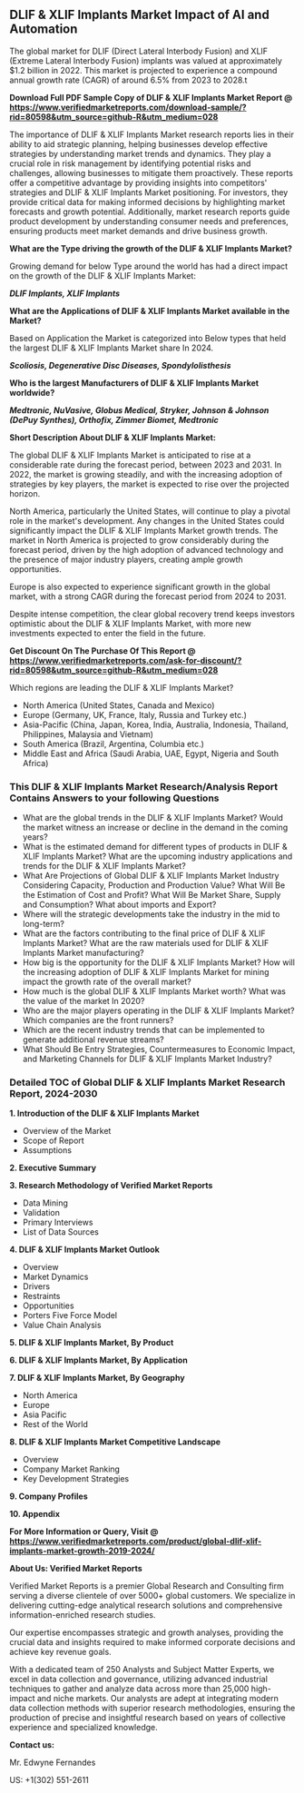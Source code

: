 <h2>DLIF & XLIF Implants Market Impact of AI and Automation</h2><p>The global market for DLIF (Direct Lateral Interbody Fusion) and XLIF (Extreme Lateral Interbody Fusion) implants was valued at approximately $1.2 billion in 2022. This market is projected to experience a compound annual growth rate (CAGR) of around 6.5% from 2023 to 2028.t</p><p id="" class=""><strong>Download Full PDF Sample Copy of DLIF & XLIF Implants Market Report @ <a href="https://www.verifiedmarketreports.com/download-sample/?rid=80598&utm_source=github-R&utm_medium=028" target="_blank">https://www.verifiedmarketreports.com/download-sample/?rid=80598&utm_source=github-R&utm_medium=028</a></strong></p><p>The importance of&nbsp;DLIF & XLIF Implants Market research reports lies in their ability to aid strategic planning, helping businesses develop effective strategies by understanding market trends and dynamics. They play a crucial role in risk management by identifying potential risks and challenges, allowing businesses to mitigate them proactively. These reports offer a competitive advantage by providing insights into competitors' strategies and DLIF & XLIF Implants Market positioning. For investors, they provide critical data for making informed decisions by highlighting market forecasts and growth potential. Additionally, market research reports guide product development by understanding consumer needs and preferences, ensuring products meet market demands and drive business growth.</p><p><strong>What are the&nbsp;Type driving the growth of the DLIF & XLIF Implants Market?</strong></p><p id="" class="">Growing demand for below Type around the world has had a direct impact on the growth of the DLIF & XLIF Implants Market:</p><em><strong>DLIF Implants, XLIF Implants</strong></em></p><strong>What are the&nbsp;Applications&nbsp;of DLIF & XLIF Implants Market available in the Market?</strong></p><p id="" class="">Based on Application the Market is categorized into Below types that held the largest DLIF & XLIF Implants Market share In 2024.</p><em><strong>Scoliosis, Degenerative Disc Diseases, Spondylolisthesis</strong></em></p><strong>Who is the largest Manufacturers of DLIF & XLIF Implants Market worldwide?</strong></p><p><em><strong>Medtronic, NuVasive, Globus Medical, Stryker, Johnson & Johnson (DePuy Synthes), Orthofix, Zimmer Biomet, Medtronic</strong></em></p><p id="" class=""><strong>Short Description About DLIF & XLIF Implants Market:</strong></p><p>The global DLIF & XLIF Implants Market is anticipated to rise at a considerable rate during the forecast period, between 2023 and 2031. In 2022, the market is growing steadily, and with the increasing adoption of strategies by key players, the market is expected to rise over the projected horizon.</p><p>North America, particularly the United States, will continue to play a pivotal role in the market's development. Any changes in the United States could significantly impact the DLIF & XLIF Implants Market growth trends. The market in North America is projected to grow considerably during the forecast period, driven by the high adoption of advanced technology and the presence of major industry players, creating ample growth opportunities.</p><p>Europe is also expected to experience significant growth in the global market, with a strong CAGR during the forecast period from 2024 to 2031.</p><p>Despite intense competition, the clear global recovery trend keeps investors optimistic about the DLIF & XLIF Implants Market, with more new investments expected to enter the field in the future.</p><p id="" class=""><strong>Get Discount On The Purchase Of This Report @ <a href="https://www.verifiedmarketreports.com/ask-for-discount/?rid=80598&utm_source=github-R&utm_medium=028" target="_blank">https://www.verifiedmarketreports.com/ask-for-discount/?rid=80598&utm_source=github-R&utm_medium=028</a></strong></p>Which regions are leading the DLIF & XLIF Implants Market?</p><ul><li>North America (United States, Canada and Mexico)</li><li>Europe (Germany, UK, France, Italy, Russia and Turkey etc.)</li><li>Asia-Pacific (China, Japan, Korea, India, Australia, Indonesia, Thailand, Philippines, Malaysia and Vietnam)</li><li>South America (Brazil, Argentina, Columbia etc.)</li><li>Middle East and Africa (Saudi Arabia, UAE, Egypt, Nigeria and South Africa)</li></ul><h3 id="" class="">This DLIF & XLIF Implants Market Research/Analysis Report Contains Answers to your following Questions</h3><ul><li>What are the global trends in the DLIF & XLIF Implants Market? Would the market witness an increase or decline in the demand in the coming years?</li><li>What is the estimated demand for different types of products in DLIF & XLIF Implants Market? What are the upcoming industry applications and trends for the DLIF & XLIF Implants Market?</li><li>What Are Projections of Global DLIF & XLIF Implants Market Industry Considering Capacity, Production and Production Value? What Will Be the Estimation of Cost and Profit? What Will Be Market Share, Supply and Consumption? What about imports and Export?</li><li>Where will the strategic developments take the industry in the mid to long-term?</li><li>What are the factors contributing to the final price of DLIF & XLIF Implants Market? What are the raw materials used for DLIF & XLIF Implants Market manufacturing?</li><li>How big is the opportunity for the DLIF & XLIF Implants Market? How will the increasing adoption of DLIF & XLIF Implants Market for mining impact the growth rate of the overall market?</li><li>How much is the global DLIF & XLIF Implants Market worth? What was the value of the market In 2020?</li><li>Who are the major players operating in the DLIF & XLIF Implants Market? Which companies are the front runners?</li><li>Which are the recent industry trends that can be implemented to generate additional revenue streams?</li><li>What Should Be Entry Strategies, Countermeasures to Economic Impact, and Marketing Channels for DLIF & XLIF Implants Market Industry?</li></ul><h3 id="" class="">Detailed TOC of Global DLIF & XLIF Implants Market Research Report, 2024-2030</h3><p id="" class=""><strong>1. Introduction of the DLIF & XLIF Implants Market</strong></p><ul><li>Overview of the Market</li><li>Scope of Report</li><li>Assumptions</li></ul><p id="" class=""><strong>2. Executive Summary</strong></p><p id="" class=""><strong>3. Research Methodology of Verified Market Reports</strong></p><ul><li>Data Mining</li><li>Validation</li><li>Primary Interviews</li><li>List of Data Sources</li></ul><p id="" class=""><strong>4. DLIF & XLIF Implants Market Outlook</strong></p><ul><li>Overview</li><li>Market Dynamics</li><li>Drivers</li><li>Restraints</li><li>Opportunities</li><li>Porters Five Force Model</li><li>Value Chain Analysis</li></ul><p id="" class=""><strong>5. DLIF & XLIF Implants Market, By Product</strong></p><p id="" class=""><strong>6. DLIF & XLIF Implants Market, By Application</strong></p><p id="" class=""><strong>7. DLIF & XLIF Implants Market, By Geography</strong></p><ul><li>North America</li><li>Europe</li><li>Asia Pacific</li><li>Rest of the World</li></ul><p id="" class=""><strong>8. DLIF & XLIF Implants Market Competitive Landscape</strong></p><ul><li>Overview</li><li>Company Market Ranking</li><li>Key Development Strategies</li></ul><p id="" class=""><strong>9. Company Profiles</strong></p><p id="" class=""><strong>10. Appendix</strong></p><p id="" class=""><strong>For More Information or Query, Visit @ <a href="https://www.verifiedmarketreports.com/product/global-dlif-xlif-implants-market-growth-2019-2024/" target="_blank">https://www.verifiedmarketreports.com/product/global-dlif-xlif-implants-market-growth-2019-2024/</a></strong></p><p id="" class=""><strong>About Us: Verified Market Reports</strong></p><p id="" class="">Verified Market Reports is a premier Global Research and Consulting firm serving a diverse clientele of over 5000+ global customers. We specialize in delivering cutting-edge analytical research solutions and comprehensive information-enriched research studies.</p><p id="" class="">Our expertise encompasses strategic and growth analyses, providing the crucial data and insights required to make informed corporate decisions and achieve key revenue goals.</p><p id="" class="">With a dedicated team of 250 Analysts and Subject Matter Experts, we excel in data collection and governance, utilizing advanced industrial techniques to gather and analyze data across more than 25,000 high-impact and niche markets. Our analysts are adept at integrating modern data collection methods with superior research methodologies, ensuring the production of precise and insightful research based on years of collective experience and specialized knowledge.</p><p id="" class=""><strong>Contact us:</strong></p><p id="" class="">Mr. Edwyne Fernandes</p><p id="" class="">US: +1(302) 551-2611</p>